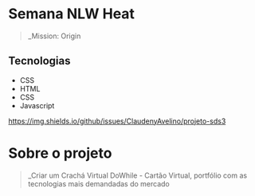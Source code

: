 
# Semana NLW Heat
> _Mission: Origin
> 
## Tecnologias
* CSS
* HTML
* CSS
* Javascript

https://img.shields.io/github/issues/ClaudenyAvelino/projeto-sds3


# Sobre o projeto

> _Criar um Crachá Virtual DoWhile - Cartão Virtual, portfólio com as tecnologias mais demandadas do mercado

